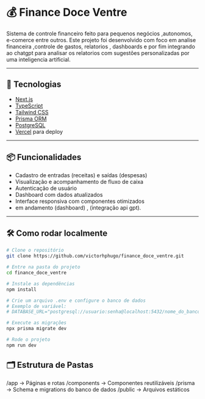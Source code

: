 # 💰 Finance Doce Ventre

Sistema de controle financeiro feito para pequenos negócios ,autonomos, e-comerce entre outros. Este projeto foi desenvolvido com foco em analise financeira ,controle de gastos, relatorios , dashboards e por fim integrando ao chatgpt para analisar os relatorios com sugestões personalizadas por uma inteligencia artificial. 

---

## 🚀 Tecnologias

- [Next.js](https://nextjs.org/)
- [TypeScript](https://www.typescriptlang.org/)
- [Tailwind CSS](https://tailwindcss.com/)
- [Prisma ORM](https://www.prisma.io/)
- [PostgreSQL](https://www.postgresql.org/)
- [Vercel](https://vercel.com/) para deploy

---

## 📦 Funcionalidades

- Cadastro de entradas (receitas) e saídas (despesas)
- Visualização e acompanhamento de fluxo de caixa
- Autenticação de usuário
- Dashboard com dados atualizados
- Interface responsiva com componentes otimizados
- em andamento (dashboard) , (integração api gpt).

   
---

## 🛠️ Como rodar localmente

```bash
# Clone o repositório
git clone https://github.com/victorhphugo/finance_doce_ventre.git

# Entre na pasta do projeto
cd finance_doce_ventre

# Instale as dependências
npm install

# Crie um arquivo .env e configure o banco de dados
# Exemplo de variável:
# DATABASE_URL="postgresql://usuario:senha@localhost:5432/nome_do_banco"

# Execute as migrações
npx prisma migrate dev

# Rode o projeto
npm run dev
```
## 🗂️ Estrutura de Pastas

/app         -> Páginas e rotas
/components  -> Componentes reutilizáveis
/prisma      -> Schema e migrations do banco de dados
/public      -> Arquivos estáticos
